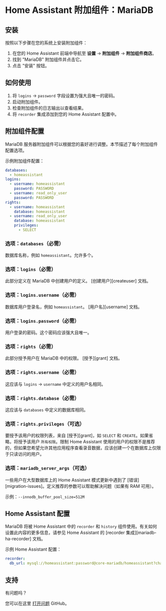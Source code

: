 # Home Assistant 附加组件：MariaDB

## 安装

按照以下步骤在您的系统上安装附加组件：

1. 在您的 Home Assistant 前端中导航至 **设置** -> **附加组件** -> **附加组件商店**。
2. 找到 "MariaDB" 附加组件并点击它。
3. 点击 "安装" 按钮。

## 如何使用

1. 将 `logins` -> `password` 字段设置为强大且唯一的密码。
2. 启动附加组件。
3. 检查附加组件的日志输出以查看结果。
4. 将 `recorder` 集成添加到您的 Home Assistant 配置中。

## 附加组件配置

MariaDB 服务器附加组件可以根据您的喜好进行调整。本节描述了每个附加组件配置选项。

示例附加组件配置：

```yaml
databases:
  - homeassistant
logins:
  - username: homeassistant
    password: PASSWORD
  - username: read_only_user
    password: PASSWORD
rights:
  - username: homeassistant
    database: homeassistant
  - username: read_only_user
    database: homeassistant
    privileges:
      - SELECT
```

### 选项：`databases`（必需）

数据库名称，例如 `homeassistant`。允许多个。

### 选项：`logins`（必需）

此部分定义在 MariaDB 中创建用户的定义。 [创建用户][createuser] 文档。

### 选项：`logins.username`（必需）

数据库用户登录名，例如 `homeassistant`。 [用户名][username] 文档。

### 选项：`logins.password`（必需）

用户登录的密码。这个密码应该强大且唯一。

### 选项：`rights`（必需）

此部分授予用户在 MariaDB 中的权限。 [授予][grant] 文档。

### 选项：`rights.username`（必需）

这应该与 `logins` -> `username` 中定义的用户名相同。

### 选项：`rights.database`（必需）

这应该与 `databases` 中定义的数据库相同。

### 选项：`rights.privileges`（可选）

要授予该用户的权限列表，来自 [授予][grant]，如 `SELECT` 和 `CREATE`。如果省略，将授予该用户 `所有权限`。限制 Home Assistant 使用的用户的权限不是推荐的，但如果您希望允许其他应用程序查看录音数据，应该创建一个在数据库上仅限于只读访问的用户。

### 选项：`mariadb_server_args`（可选）

一些用户在大型数据库上的 Home Assistant 模式更新中遇到了 [错误][migration-issues]。定义推荐的参数可以帮助解决问题（如果有 RAM 可用）。

示例：`--innodb_buffer_pool_size=512M`

## Home Assistant 配置

MariaDB 将被 Home Assistant 中的 `recorder` 和 `history` 组件使用。有关如何设置此内容的更多信息，请参见 Home Assistant 的 [recorder 集成][mariadb-ha-recorder] 文档。

示例 Home Assistant 配置：

```yaml
recorder:
  db_url: mysql://homeassistant:password@core-mariadb/homeassistant?charset=utf8mb4
```

## 支持

有问题吗？

您可以在这里 [打开问题][issue] GitHub。

[aarch64-shield]: https://img.shields.io/badge/aarch64-yes-green.svg
[amd64-shield]: https://img.shields.io/badge/amd64-yes-green.svg
[armv7-shield]: https://img.shields.io/badge/armv7-yes-green.svg
[armhf-shield]: https://img.shields.io/badge/armhf-yes-green.svg
[i386-shield]: https://img.shields.io/badge/i386-yes-green.svg
[issue]: https://github.com/erik73/addon-mariadb/issues
[repository]: https://github.com/erik73/hassio-addons